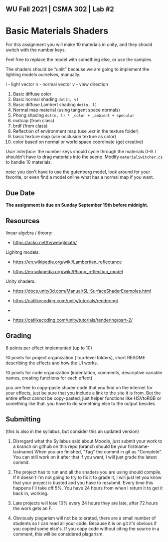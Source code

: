 
WU Fall 2021 | CSMA 302 | Lab #2
---
# Basic Materials Shaders
For this assignment you will make 10 materials in unity, and they should switch with the number keys. 

Feel free to replace the model with something else, or use the samples.

The shaders should be “unlit” because we are going to implement the lighting models ourselves, manually. 

l - light vector
n - normal vector
v - view direction

1. Basic diffuse color 
2. Basic normal shading `dot(n, v)`
3. Basic diffuse Lambert shading  `dot(n, l)`
4. Normal map material (using tangent space normals) 
5. Phong shading `dot(n, l) * _color + _ambient + specular`
6. matcap (from class)
7. brdf (from class)
8. Reflection of environment map (use .exr in the texture folder) 
9. basic texture map (use occlusion texture as color)
10. color based on normal or world space coordinate (get creative)

*User interface:* the number keys should cycle through the materials 0-9. I shouldn't have to drag materials into the scene. Modify `materialSwitcher.cs` to handle 10 materials.

*note*: you don't have to use the gutenberg model, look around for your favorite, or even find a model online what has a normal map if you want. 

## Due Date

**The assignment is due on Sunday September 19th before midnight.**

## Resources

linear algebra / theory: 

 - https://acko.net/tv/webglmath/

Lighitng models: 

 - https://en.wikipedia.org/wiki/Lambertian_reflectance

 - https://en.wikipedia.org/wiki/Phong_reflection_model
 
Unity shaders: 

 - https://docs.unity3d.com/Manual/SL-SurfaceShaderExamples.html

 - https://catlikecoding.com/unity/tutorials/rendering/
 - 
 - https://catlikecoding.com/unity/tutorials/rendering/part-2/


## Grading

8 points per effect implemented (up to 10)

10 points for project organization ( top-level folders),  short README describing the effects and how the UI works.

10 points for code organization (indentation, comments, descriptive variable names, creating functions for each effect)

you are free to copy-paste shader code that you find on the internet for your effects, just be sure that you include a link to the site it is from. But the entire effect cannot be copy-pasted, just helper functions like HSVtoRGB or something like that. you have to do something else to the output besides 



## Submitting 
(this is also in the syllabus, but consider this an updated version)

1. Disregard what the Syllabus said about Moodle, just submit your work to a branch on github on this repo (branch should be your firstname-lastname)
When you are finished, "Tag" the commit in git as "Complete". You can still work on it after that if you want, I will just grade the latest commit.

2. The project has to run and all the shaders you are using should compile. If it doesn't I'm not going to try to fix it to grade it, I will just let you know that your project is busted and you have to resubmit.  Every time this happens I'll take off 5%. You have 24 hours from when I return it to get it back in, working. 

3. Late projects will lose 10% every 24 hours they are late, after 72 hours the work gets an F. 

4. Obviously plagarism will not be tolerated, there are a small number of students so I can read all your code. Because it is on git it's obvious if you copied some else's. If you copy code without citing the source in a comment, this will be considered plagarism. 






